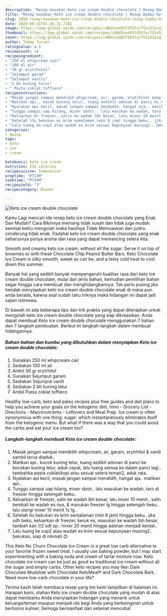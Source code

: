 ```yaml
---
description: "Resep masakan Keto ice cream double chocolate | Resep Bumbu Keto ice cream double chocolate Yang Bikin Ngiler"
title: "Resep masakan Keto ice cream double chocolate | Resep Bumbu Keto ice cream double chocolate Yang Bikin Ngiler"
slug: 1050-resep-masakan-keto-ice-cream-double-chocolate-resep-bumbu-keto-ice-cream-double-chocolate-yang-bikin-ngiler
date: 2020-08-31T01:35:31.728Z
image: https://img-global.cpcdn.com/recipes/cd8d3ce485fd55fa/751x532cq70/keto-ice-cream-double-chocolate-foto-resep-utama.jpg
thumbnail: https://img-global.cpcdn.com/recipes/cd8d3ce485fd55fa/751x532cq70/keto-ice-cream-double-chocolate-foto-resep-utama.jpg
cover: https://img-global.cpcdn.com/recipes/cd8d3ce485fd55fa/751x532cq70/keto-ice-cream-double-chocolate-foto-resep-utama.jpg
author: Tommy Turner
ratingvalue: 4.5
reviewcount: 14
recipeingredient:
- "250 ml whipcream cair"
- "100 ml air"
- "30 gr erytrhitol"
- "Sejumput garam"
- "Sejumput vanili"
- "2 bh kuning telur"
- " Pasta coklat toffieco"
recipeinstructions:
- "Masak jangan sampai mendidih whipcream, air, garam, erytrhitol &amp; vanili sambil terus diaduk.."
- "Matikan api.. kocok kuning telur, tuang sedikit adonan di panci ke kocokan kuning telur, aduk cepat, lalu tuang semua ke dalam panci lagi.. tambahka pasta coklat/kopi atau sesuai selera teman2, aduk rata.."
- "Nyalakan api kecil, masak jangan sampai mendidih, hangat aja.. matikan api.."
- "Tunggu sampai uap hilang, mixer sbntr.. lalu masukan ke wadah, taro di freezer hingga setengah beku.."
- "Keluarkan dr freezer, salin ke wadah lbh besar, lalu mixer 10 menit.. salin kembali ke wadah es nya, &amp; masukan freezer lg hingga setengah beku.. lalu ulangi mixer 10 menit 1x lg.."
- "Setelah itu bekukan es krim semalaman (min 8 jam) hingga beku.. jika sdh beku, keluarkan dr freezer, keruk es, masukan ke wadah lbh besar, tambah kan 1/2 sdt sp.. mixer 20 menit hingga adonan menjadi kental.."
- "Lalu tuang ke cup2 atau wadah es krim sesuai kepunyaan masing2.. bekukan, siap di nikmati 😊"
categories:
- Resep
tags:
- keto
- ice
- cream

katakunci: keto ice cream 
nutrition: 234 calories
recipecuisine: Indonesian
preptime: "PT13M"
cooktime: "PT49M"
recipeyield: "3"
recipecategory: Dinner

---
```



![Keto ice cream double chocolate](https://img-global.cpcdn.com/recipes/cd8d3ce485fd55fa/751x532cq70/keto-ice-cream-double-chocolate-foto-resep-utama.jpg)

Kamu Lagi mencari ide resep keto ice cream double chocolate yang Enak Dan Mudah? Cara Bikinnya memang tidak susah dan tidak juga mudah. semisal keliru mengolah maka hasilnya Tidak Memuaskan dan justru cenderung tidak enak. Padahal keto ice cream double chocolate yang enak seharusnya punya aroma dan rasa yang dapat memancing selera kita.

Smooth and creamy keto ice cream, without all the sugar. Serve it on top of brownies or with these Chocolate Chip Peanut Butter Bars. Keto Chocolate Ice Cream is silky smooth, sweet as can be, and a tasty cold treat to cool down this summer.

Banyak hal yang sedikit banyak mempengaruhi kualitas rasa dari keto ice cream double chocolate, mulai dari jenis bahan, kemudian pemilihan bahan segar hingga cara membuat dan menghidangkannya. Tak perlu pusing jika hendak menyiapkan keto ice cream double chocolate enak di mana pun anda berada, karena asal sudah tahu triknya maka hidangan ini dapat jadi sajian istimewa.


Di bawah ini ada beberapa tips dan trik praktis yang dapat diterapkan untuk mengolah keto ice cream double chocolate yang siap dikreasikan. Anda dapat membuat Keto ice cream double chocolate menggunakan 7 bahan dan 7 langkah pembuatan. Berikut ini langkah-langkah dalam membuat hidangannya.

<!--inarticleads1-->

##### Bahan-bahan dan bumbu yang dibutuhkan dalam menyiapkan Keto ice cream double chocolate:

1. Gunakan 250 ml whipcream cair
1. Sediakan 100 ml air
1. Ambil 30 gr erytrhitol
1. Gunakan Sejumput garam
1. Sediakan Sejumput vanili
1. Sediakan 2 bh kuning telur
1. Ambil  Pasta coklat toffieco


Healthy low-carb, keto and paleo recipes plus free guides and diet plans to help you achieve your goals on the ketogenic diet. Intro - Grocery List - Directions - Macronutrients - Leftovers and Meal Prep. Ice cream is often synonymous with one thing: sugar; which instantaneously eliminates itself from the ketogenic menu. But what if there was a way that you could avoid the carbs and eat your ice cream too? 

<!--inarticleads2-->

##### Langkah-langkah membuat Keto ice cream double chocolate:

1. Masak jangan sampai mendidih whipcream, air, garam, erytrhitol &amp; vanili sambil terus diaduk..
1. Matikan api.. kocok kuning telur, tuang sedikit adonan di panci ke kocokan kuning telur, aduk cepat, lalu tuang semua ke dalam panci lagi.. tambahka pasta coklat/kopi atau sesuai selera teman2, aduk rata..
1. Nyalakan api kecil, masak jangan sampai mendidih, hangat aja.. matikan api..
1. Tunggu sampai uap hilang, mixer sbntr.. lalu masukan ke wadah, taro di freezer hingga setengah beku..
1. Keluarkan dr freezer, salin ke wadah lbh besar, lalu mixer 10 menit.. salin kembali ke wadah es nya, &amp; masukan freezer lg hingga setengah beku.. lalu ulangi mixer 10 menit 1x lg..
1. Setelah itu bekukan es krim semalaman (min 8 jam) hingga beku.. jika sdh beku, keluarkan dr freezer, keruk es, masukan ke wadah lbh besar, tambah kan 1/2 sdt sp.. mixer 20 menit hingga adonan menjadi kental..
1. Lalu tuang ke cup2 atau wadah es krim sesuai kepunyaan masing2.. bekukan, siap di nikmati 😊


This Keto No Churn Chocolate Ice Cream is a great low carb alternative to your favorite frozen sweet treat. I usually use baking powder, but I may start experimenting with a baking soda and cream of tartar mixture now. Keto chocolate ice cream can be just as good as traditional ice cream without all the sugar and empty carbs. Other keto recipes you may like: Dark Chocolate Mudslide with Chocolate KetoMeal® and Dark Chocolate Bark. Need more low-carb chocolate in your life? 

Terima kasih telah membaca resep yang tim kami tampilkan di halaman ini. Harapan kami, olahan Keto ice cream double chocolate yang mudah di atas dapat membantu Anda menyiapkan hidangan yang menarik untuk keluarga/teman maupun menjadi ide bagi Anda yang berkeinginan untuk berbisnis kuliner. Semoga bermanfaat dan selamat mencoba!
